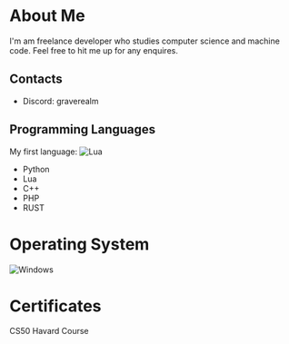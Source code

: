 # About Me

I'm am freelance developer who studies computer science and machine code. Feel free to hit me up for any enquires.

## Contacts

- Discord: graverealm

## Programming Languages
My first language:
![Lua](https://img.shields.io/badge/lua-%232C2D72.svg?style=for-the-badge&logo=lua&logoColor=white)

- Python
- Lua
- C++
- PHP
- RUST

# Operating System

![Windows](https://img.shields.io/badge/Windows-0078D6?style=for-the-badge&logo=windows&logoColor=white)

# Certificates

CS50 Havard Course
